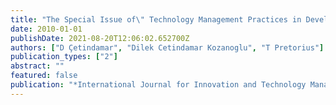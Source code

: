 ```yaml
---
title: "The Special Issue of\" Technology Management Practices in Developing Countries\""
date: 2010-01-01
publishDate: 2021-08-20T12:06:02.652700Z
authors: ["D Çetindamar", "Dilek Cetindamar Kozanoglu", "T Pretorius"]
publication_types: ["2"]
abstract: ""
featured: false
publication: "*International Journal for Innovation and Technology Management*"
---
```


